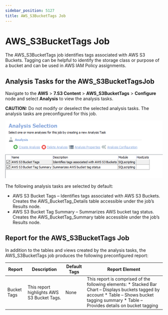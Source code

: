 ```yaml
---
sidebar_position: 5127
title: AWS_S3BucketTags Job
---
```


# AWS\_S3BucketTags Job

The AWS\_S3BucketTags job identifies tags associated with AWS S3 Buckets. Tagging can be helpful to identify the storage class or purpose of a bucket and can be used in AWS IAM Policy assignments.

## Analysis Tasks for the AWS\_S3BucketTagsJob

Navigate to the **AWS** > **7.S3 Content** > **AWS\_S3BucketTags** > **Configure** node and select **Analysis** to view the analysis tasks.

**CAUTION:** Do not modify or deselect the selected analysis tasks. The analysis tasks are preconfigured for this job.

![Analysis Tasks for the AWS_S3BucketTagsJob](../../../../../../../static/images/AccessAnalyzer_12.0/Content/Resources/Images/EnterpriseAuditor/Solutions/AWS/S3Content/S3BucketTagsAnalysis.png "Analysis Tasks for the AWS_S3BucketTagsJob")

The following analysis tasks are selected by default:

* AWS S3 Bucket Tags – Identifies tags associated with AWS S3 Buckets. Creates the AWS\_BucketTag\_Details table accessible under the job’s Results node.
* AWS S3 Bucket Tag Summary – Summarizes AWS bucket tag status. Creates the AWS\_BucketTag\_Summary table accessible under the job’s Results node.

## Report for the AWS\_S3BucketTags Job

In addition to the tables and views created by the analysis tasks, the AWS\_S3BucketTags job produces the following preconfigured report:

| Report | Description | Default Tags | Report Element |
| --- | --- | --- | --- |
| Bucket Tags | This report highlights AWS S3 Bucket Tags. | None | This report is comprised of the following elements:   * Stacked Bar Chart – Displays buckets tagged by account * Table – Shows bucket tagging summary * Table – Provides details on bucket tagging |